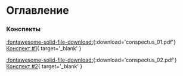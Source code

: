 # Оглавление

### Конспекты

[:fontawesome-solid-file-download:](conspectus/01.pdf){:download='conspectus_01.pdf'} [Конспект #1](conspectus/01.pdf){ target='_blank' }

[:fontawesome-solid-file-download:](conspectus/02.pdf){:download='conspectus_02.pdf'} [Конспект #2](conspectus/02.pdf){ target='_blank' }
